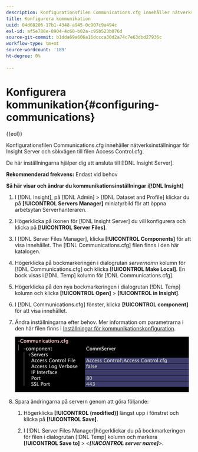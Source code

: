```yaml
---
description: Konfigurationsfilen Communications.cfg innehåller nätverksinställningar för Insight Server och sökvägen till filen Access Control.cfg.
title: Konfigurera kommunikation
uuid: 04d08206-17b1-4348-a945-0c907c9a494c
exl-id: af5e788e-8904-4c68-b02a-c95b523b076d
source-git-commit: b1dda69a606a16dccca30d2a74c7e63dbd27936c
workflow-type: tm+mt
source-wordcount: '189'
ht-degree: 0%

---
```


# Konfigurera kommunikation{#configuring-communications}

{{eol}}

Konfigurationsfilen Communications.cfg innehåller nätverksinställningar för Insight Server och sökvägen till filen Access Control.cfg.

De här inställningarna hjälper dig att ansluta till [!DNL Insight Server].

**Rekommenderad frekvens:** Endast vid behov

**Så här visar och ändrar du kommunikationsinställningar i[!DNL Insight]**

1. I [!DNL Insight], på [!DNL Admin] > [!DNL Dataset and Profile] klickar du på **[!UICONTROL Servers Manager]** miniatyrbild för att öppna arbetsytan Serverhanteraren.
1. Högerklicka på ikonen för [!DNL Insight Server] du vill konfigurera och klicka på **[!UICONTROL Server Files]**.
1. I [!DNL Server Files Manager], klicka **[!UICONTROL Components]** för att visa innehållet. The [!DNL Communications.cfg] filen finns i den här katalogen.
1. Högerklicka på bockmarkeringen i dialogrutan *servernamn* kolumn för [!DNL Communications.cfg] och klicka **[!UICONTROL Make Local]**. En bock visas i [!DNL Temp] kolumn för [!DNL Communications.cfg].
1. Högerklicka på den nya bockmarkeringen i dialogrutan [!DNL Temp] kolumn och klicka **[!UICONTROL Open]** > **[!UICONTROL in Insight]**.
1. I [!DNL Communications.cfg] fönster, klicka **[!UICONTROL component]** för att visa innehållet.
1. Ändra inställningarna efter behov. Mer information om parametrarna i den här filen finns i [Inställningar för kommunikationskonfiguration](../../../home/c-inst-svr/c-cfg-stgs-ref/c-comm-cfg-stgs.md#concept-aed00587c7a1432fb487bd154aaea6b1).

   ![Steginformation](assets/cfg_communications_examplevalues.png)

1. Spara ändringarna på servern genom att göra följande:

   1. Högerklicka **[!UICONTROL (modified)]** längst upp i fönstret och klicka på **[!UICONTROL Save]**.

   1. I [!DNL Server Files Manager]högerklickar du på bockmarkeringen för filen i dialogrutan [!DNL Temp] kolumn och markera **[!UICONTROL Save to]** > *&lt;**[!UICONTROL server name]**>*.
